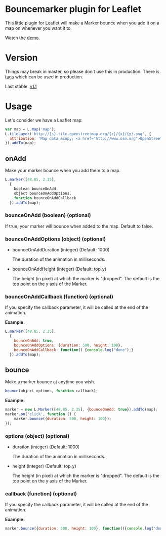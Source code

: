 # Bouncemarker plugin for Leaflet

This little plugin for [Leaflet](http://www.leafletjs.com) will make a Marker
bounce when you add it on a map on whenever you want it to.

Watch the [demo](http://maximeh.github.com/leaflet.bouncemarker/).

# Version

Things may break in master, so please don't use this in production.
There is [tags](https://github.com/maximeh/leaflet.bouncemarker/tags) which can
be used in production.

Last stable: [v1.1](https://github.com/maximeh/leaflet.bouncemarker/releases/tag/v1.1)

# Usage

Let's consider we have a Leaflet map:

```javascript
var map = L.map('map');
L.tileLayer('http://{s}.tile.openstreetmap.org/{z}/{x}/{y}.png', {
  attribution: 'Map data &copy; <a href="http://www.osm.org">OpenStreetMap</a>'
}).addTo(map);
```

## onAdd

Make your marker bounce when you add them to a map.

```javascript
L.marker([48.85, 2.35],
  {
    boolean bounceOnAdd,
    object bounceOnAddOptions,
    function bounceOnAddCallback
  }).addTo(map);
```

### bounceOnAdd (boolean) (optional)

If true, your marker will bounce when added to the map. Default to false.

### bounceOnAddOptions (object) (optional)

* bounceOnAddDuration (integer) (Default: 1000)

    The duration of the animation in milliseconds.

* bounceOnAddHeight (integer) (Default: top_y)

    The height (in pixel) at which the marker is "dropped".
    The default is the top point on the y axis of the Marker.

### bounceOnAddCallback (function) (optional)

If you specify the callback parameter, it will be called at the end of the
animation.

**Example:**
```javascript
L.marker([48.85, 2.35],
  {
    bounceOnAdd: true,
    bounceOnAddOptions: {duration: 500, height: 100},
    bounceOnAddCallback: function() {console.log("done");}
  }).addTo(map);
```

## bounce

Make a marker bounce at anytime you wish.

```javascript
bounce(object options, function callback);
```

**Example:**
```javascript
marker = new L.Marker([48.85, 2.35], {bounceOnAdd: true}).addTo(map);
marker.on('click', function () {
    marker.bounce({duration: 500, height: 100});
});
```

### options (object) (optional)

* duration (integer) (Default: 1000)

    The duration of the animation in milliseconds.

* height (integer) (Default: top_y)

    The height (in pixel) at which the marker is "dropped".
    The default is the top point on the y axis of the Marker.

### callback (function) (optional)

If you specify the callback parameter, it will be called at the end of the
animation.

**Example:**
```javascript
marker.bounce({duration: 500, height: 100}, function(){console.log("done")});
```
